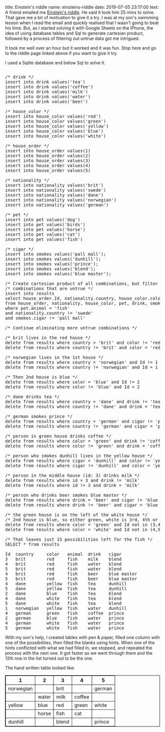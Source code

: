 title: Einstein's riddle
name: einsteins-riddle
date: 2019-07-05 23:17:00
text:
A friend emailed me [Einstein's riddle](http://udel.edu/~os/riddle.html). He said it took him 25 mins to solve. That gave me a bit of motivation to give it a try. I was at my son's swimming lesson when I read the email and quickly realised that I wasn't going to beat his time. But, as I started solving it with Google Sheets on the iPhone, the idea of using database tables and Sql to generate cartesian product, followed by a process of filtering out untrue data got me intrigued.

It took me well over an hour but it worked and it was fun. *Stop* here and go to the riddle page linked above if you want to give it try.

I used a Sqlite database and below Sql to solve it.

<pre>

/* drink */
insert into drink values('tea')
insert into drink values('coffee')
insert into drink values('milk')
insert into drink values('water')
insert into drink values('beer')

/* house_color */
insert into house_color values('red')
insert into house_color values('green')
insert into house_color values('yellow')
insert into house_color values('blue')
insert into house_color values('white')

/* house_order */
insert into house_order values(1)
insert into house_order values(2)
insert into house_order values(3)
insert into house_order values(4)
insert into house_order values(5)

/* nationality */
insert into nationality values('brit')
insert into nationality values('swede')
insert into nationality values('dane')
insert into nationality values('norwegian')
insert into nationality values('german')

/* pet */
insert into pet values('dog')
insert into pet values('birds')
insert into pet values('horse')
insert into pet values('cat')
insert into pet values('fish')

/* cigar */
insert into smokes values('pall mall');
insert into smokes values('dunhill');
insert into smokes values('prince');
insert into smokes values('blend');
insert into smokes values('blue master');

/* Create cartesian product of all combinations, but filter out */
/* combinations that are untrue */
insert into results
select house_order.Id, nationality.country, house_color.color, pet.animal, drink.name, smokes.cigar
from house_order, nationality, house_color, pet, drink, smokes
where pet.animal = 'fish'
and nationality.country != 'swede'
and smokes.cigar != 'pall mall'

/* Continue eliminating more untrue combinations */

/* brit lives in the red house */
delete from results where country = 'brit' and color != 'red'
delete from results where country != 'brit' and color = 'red'

/* norwegian lives in the 1st house */
delete from results where country = 'norwegian' and Id != 1
delete from results where country != 'norwegian' and Id = 1

/* Then 2nd house is blue */
delete from results where color = 'blue' and Id != 2
delete from results where color != 'blue' and Id = 2

/* dane drinks tea */
delete from results where country = 'dane' and drink != 'tea'
delete from results where country != 'dane' and drink = 'tea'

/* german smokes prince */
delete from results where country = 'german' and cigar != 'prince'
delete from results where country != 'german' and cigar = 'prince'

/* person in green house drinks coffee */
delete from results where color = 'green' and drink != 'coffee'
delete from results where color != 'green' and drink = 'coffee'

/* person who smokes dunhill lives in the yellow house */
delete from results where cigar = 'dunhill' and color != 'yellow'
delete from results where cigar != 'dunhill' and color = 'yellow'

/* person in the middle house (id: 3) drinks milk */
delete from results where id = 3 and drink != 'milk'
delete from results where id != 3 and drink = 'milk'

/* person who drinks beer smokes blue master */
delete from results where drink = 'beer' and cigar != 'blue master'
delete from results where drink != 'beer' and cigar = 'blue master'

/* the green house is on the left of the white house */
/* 2nd house is blue, so either green, white is 3rd, 4th or 4th, 5th */
delete from results where color = 'green' and Id not in (3,4)
delete from results where color = 'white' and Id not in (4,5)

/* That leaves just 15 possibilities left for the fish */
SELECT * from results

Id	country		color	animal	drink	cigar
3	brit		red		fish	milk	blend
4	brit		red		fish	water	blend
5	brit		red		fish	water	blend
4	brit		red		fish	beer	blue master
5	brit		red		fish	beer	blue master
4	dane		yellow	fish	tea		dunhill
5	dane		yellow	fish	tea		dunhill
2	dane		blue	fish	tea		blend
4	dane		white	fish	tea		blend
5	dane		white	fish	tea		blend
1	norwegian	yellow	fish	water	dunhill
4	german		green	fish	coffee	prince
2	german		blue	fish	water	prince
4	german		white	fish	water	prince
5	german		white	fish	water	prince
</pre>

With my son's help, I created tables with pen & paper, filled one column with one of the possibilities, then filled the blanks using hints. When one of the hints conflicted with what we had filled in, we stopped, and repeated the process with the next one. It got faster as we went through them and the 12th row in the list turned out to be the one.

The hand written table looked like:

<style>
table, th, td {
  border: 1px solid black;
}
</style>

 <table>
  <tr>
    <th>1</th>
    <th>2</th>
    <th>3</th>
    <th>4</th>
    <th>5</th>
  </tr>
  <tr>
    <td>norwegian</td>
    <td></td>
    <td>brit</td>
    <td></td>
    <td>german</td>
  </tr>
  <tr>
    <td></td>
    <td>water</td>
    <td>milk</td>
    <td>coffee</td>
    <td></td>
  </tr>
  <tr>
    <td>yellow</td>
    <td>blue</td>
    <td>red</td>
    <td>green</td>
    <td>white</td>
  </tr>
  <tr>
    <td></td>
    <td>horse</td>
    <td>fish</td>
    <td>cat</td>
    <td></td>
  </tr>
  <tr>
    <td>dunhill</td>
    <td></td>
    <td>blend</td>
    <td></td>
    <td>prince</td>
  </tr>
</table>
